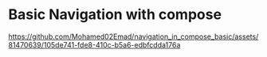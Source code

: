 # Basic Navigation with compose

https://github.com/Mohamed02Emad/navigation_in_compose_basic/assets/81470639/105de741-fde8-410c-b5a6-edbfcdda176a
